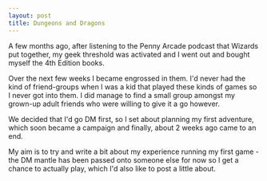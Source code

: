 ```yaml
---
layout: post
title: Dungeons and Dragons
---
```


A few months ago, after listening to the Penny Arcade podcast that Wizards put together, my geek threshold was activated and I went out and bought myself the 4th Edition books.

Over the next few weeks I became engrossed in them. I'd never had the kind of friend-groups when I was a kid that played these kinds of games so I never got into them. I did manage to find a small group amongst my grown-up adult friends who were willing to give it a go however.

We decided that I'd go DM first, so I set about planning my first adventure, which soon became a campaign and finally, about 2 weeks ago came to an end.

My aim is to try and write a bit about my experience running my first game - the DM mantle has been passed onto someone else for now so I get a chance to actually play, which I'd also like to post a little about.
